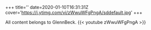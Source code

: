 +++
title=''
date=2020-01-10T16:31:31Z
cover='https://i.ytimg.com/vi/zWwuWFgPngA/sddefault.jpg'
+++

All content belongs to GlennBeck.
{{< youtube zWwuWFgPngA >}}
